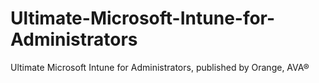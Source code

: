 # Ultimate-Microsoft-Intune-for-Administrators
Ultimate Microsoft Intune for Administrators, published by Orange, AVA®
